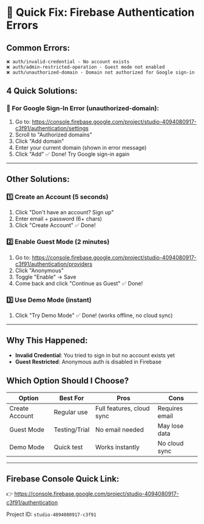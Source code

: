 # 🚨 Quick Fix: Firebase Authentication Errors

## Common Errors:
```
❌ auth/invalid-credential - No account exists
❌ auth/admin-restricted-operation - Guest mode not enabled
❌ auth/unauthorized-domain - Domain not authorized for Google sign-in
```

## 4 Quick Solutions:

### 🔧 For Google Sign-In Error (unauthorized-domain):
1. Go to: https://console.firebase.google.com/project/studio-4094080917-c3f91/authentication/settings
2. Scroll to "Authorized domains"
3. Click "Add domain"
4. Enter your current domain (shown in error message)
5. Click "Add"
✅ Done! Try Google sign-in again

---

## Other Solutions:

### 1️⃣ Create an Account (5 seconds)
1. Click "Don't have an account? Sign up"
2. Enter email + password (6+ chars)
3. Click "Create Account"
✅ Done!

### 2️⃣ Enable Guest Mode (2 minutes)
1. Go to: https://console.firebase.google.com/project/studio-4094080917-c3f91/authentication/providers
2. Click "Anonymous"
3. Toggle "Enable" → Save
4. Come back and click "Continue as Guest"
✅ Done!

### 3️⃣ Use Demo Mode (instant)
1. Click "Try Demo Mode"
✅ Done! (works offline, no cloud sync)

---

## Why This Happened:

- **Invalid Credential**: You tried to sign in but no account exists yet
- **Guest Restricted**: Anonymous auth is disabled in Firebase

## Which Option Should I Choose?

| Option | Best For | Pros | Cons |
|--------|----------|------|------|
| Create Account | Regular use | Full features, cloud sync | Requires email |
| Guest Mode | Testing/Trial | No email needed | May lose data |
| Demo Mode | Quick test | Works instantly | No cloud sync |

---

## Firebase Console Quick Link:
👉 https://console.firebase.google.com/project/studio-4094080917-c3f91/authentication

Project ID: `studio-4094080917-c3f91`
